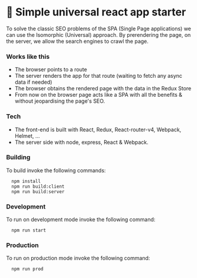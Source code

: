 # 🚀 Simple universal react app starter

To solve the classic SEO problems of the SPA (Single Page applications) we can use the Isomorphic (Universal) approach.
By prerendering the page, on the server, we allow the search engines to crawl the page.

### Works like this
 - The browser points to a route
 - The server renders the app for that route (waiting to fetch any async data if needed)
 - The browser obtains the rendered page with the data in the Redux Store
 - From now on the browser page acts like a SPA with all the benefits & without jeopardising the page's SEO.


### Tech
- The front-end is built with React, Redux, React-router-v4, Webpack, Helmet, ...
- The server side with node, express, React & Webpack.

### Building
To build invoke the following commands:

```
  npm install
  npm run build:client
  npm run build:server
```

### Development
To run on development mode invoke the following command:

```
  npm run start
```


### Production
To run on production mode invoke the following command:

```
  npm run prod
```
